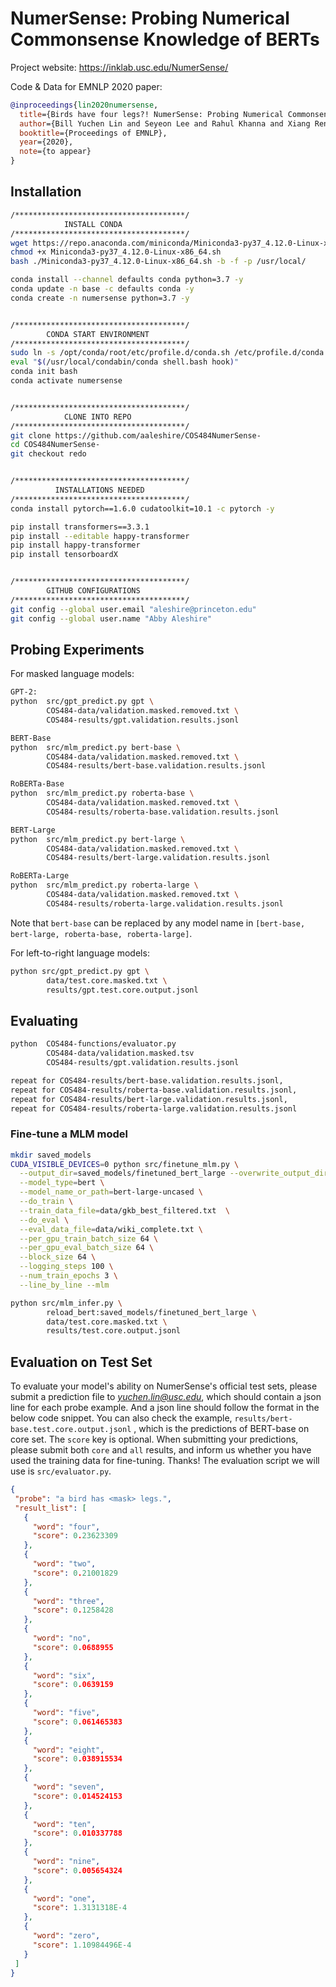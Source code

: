 # NumerSense: Probing Numerical Commonsense Knowledge of BERTs


Project website: https://inklab.usc.edu/NumerSense/

Code & Data for EMNLP 2020 paper:

```bibtex
@inproceedings{lin2020numersense,
  title={Birds have four legs?! NumerSense: Probing Numerical Commonsense Knowledge of Pre-trained Language Models},
  author={Bill Yuchen Lin and Seyeon Lee and Rahul Khanna and Xiang Ren}, 
  booktitle={Proceedings of EMNLP},
  year={2020},
  note={to appear}
}
```

## Installation 
```bash
/**************************************/
            INSTALL CONDA
/**************************************/
wget https://repo.anaconda.com/miniconda/Miniconda3-py37_4.12.0-Linux-x86_64.sh
chmod +x Miniconda3-py37_4.12.0-Linux-x86_64.sh
bash ./Miniconda3-py37_4.12.0-Linux-x86_64.sh -b -f -p /usr/local/

conda install --channel defaults conda python=3.7 -y
conda update -n base -c defaults conda -y
conda create -n numersense python=3.7 -y


/**************************************/
        CONDA START ENVIRONMENT 
/**************************************/
sudo ln -s /opt/conda/root/etc/profile.d/conda.sh /etc/profile.d/conda.s 
eval "$(/usr/local/condabin/conda shell.bash hook)"
conda init bash
conda activate numersense


/**************************************/
            CLONE INTO REPO 
/**************************************/
git clone https://github.com/aaleshire/COS484NumerSense-
cd COS484NumerSense-
git checkout redo 


/**************************************/
          INSTALLATIONS NEEDED 
/**************************************/
conda install pytorch==1.6.0 cudatoolkit=10.1 -c pytorch -y

pip install transformers==3.3.1
pip install --editable happy-transformer
pip install happy-transformer
pip install tensorboardX


/**************************************/
        GITHUB CONFIGURATIONS 
/**************************************/
git config --global user.email "aleshire@princeton.edu"
git config --global user.name "Abby Aleshire"
```

## Probing Experiments 

For masked language models:
```bash
GPT-2:
python  src/gpt_predict.py gpt \
        COS484-data/validation.masked.removed.txt \
        COS484-results/gpt.validation.results.jsonl 

BERT-Base
python  src/mlm_predict.py bert-base \
        COS484-data/validation.masked.removed.txt \
        COS484-results/bert-base.validation.results.jsonl

RoBERTa-Base
python  src/mlm_predict.py roberta-base \
        COS484-data/validation.masked.removed.txt \
        COS484-results/roberta-base.validation.results.jsonl 

BERT-Large
python  src/mlm_predict.py bert-large \
        COS484-data/validation.masked.removed.txt \
        COS484-results/bert-large.validation.results.jsonl 

RoBERTa-Large
python  src/mlm_predict.py roberta-large \
        COS484-data/validation.masked.removed.txt \
        COS484-results/roberta-large.validation.results.jsonl 
```

Note that `bert-base` can be replaced by any model name in `[bert-base, bert-large, roberta-base, roberta-large]`.

For left-to-right language models:
```bash
python src/gpt_predict.py gpt \
        data/test.core.masked.txt \
        results/gpt.test.core.output.jsonl 
```

## Evaluating 

```bash
python  COS484-functions/evaluator.py 
        COS484-data/validation.masked.tsv 
        COS484-results/gpt.validation.results.jsonl

repeat for COS484-results/bert-base.validation.results.jsonl,
repeat for COS484-results/roberta-base.validation.results.jsonl,
repeat for COS484-results/bert-large.validation.results.jsonl,
repeat for COS484-results/roberta-large.validation.results.jsonl
```


### Fine-tune a MLM model 
```bash
mkdir saved_models
CUDA_VISIBLE_DEVICES=0 python src/finetune_mlm.py \
  --output_dir=saved_models/finetuned_bert_large --overwrite_output_dir \
  --model_type=bert \
  --model_name_or_path=bert-large-uncased \
  --do_train \
  --train_data_file=data/gkb_best_filtered.txt  \
  --do_eval \
  --eval_data_file=data/wiki_complete.txt \
  --per_gpu_train_batch_size 64 \
  --per_gpu_eval_batch_size 64 \
  --block_size 64 \
  --logging_steps 100 \
  --num_train_epochs 3 \
  --line_by_line --mlm 
```

```bash 
python src/mlm_infer.py \
        reload_bert:saved_models/finetuned_bert_large \
        data/test.core.masked.txt \
        results/test.core.output.jsonl
```

## Evaluation on Test Set

To evaluate your model's ability on NumerSense's official test sets,
please submit a prediction file to *yuchen.lin@usc.edu*, which should contain a json line for each probe example. And a json line should follow the format in the below code snippet. You can also check the example, `results/bert-base.test.core.output.jsonl` , which is the predictions of BERT-base on core set.
The `score` key is optional.
When submitting your predictions, please submit both `core` and `all` results, and inform us whether you have used the training data for fine-tuning. Thanks!
The evaluation script we will use is `src/evaluator.py`.
 ```json
{
  "probe": "a bird has <mask> legs.",
  "result_list": [
    {
      "word": "four",
      "score": 0.23623309
    },
    {
      "word": "two",
      "score": 0.21001829
    },
    {
      "word": "three",
      "score": 0.1258428
    },
    {
      "word": "no",
      "score": 0.0688955
    },
    {
      "word": "six",
      "score": 0.0639159
    },
    {
      "word": "five",
      "score": 0.061465383
    },
    {
      "word": "eight",
      "score": 0.038915534
    },
    {
      "word": "seven",
      "score": 0.014524153
    },
    {
      "word": "ten",
      "score": 0.010337788
    },
    {
      "word": "nine",
      "score": 0.005654324
    },
    {
      "word": "one",
      "score": 1.3131318E-4
    },
    {
      "word": "zero",
      "score": 1.10984496E-4
    }
  ]
}
 ```
